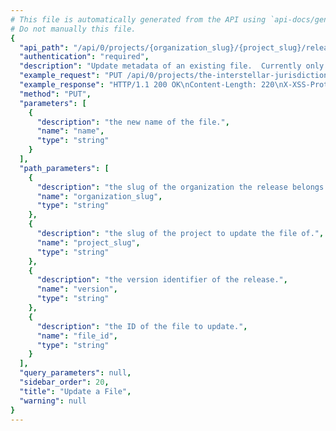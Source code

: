 ```yaml
---
# This file is automatically generated from the API using `api-docs/generate.py`
# Do not manually this file.
{
  "api_path": "/api/0/projects/{organization_slug}/{project_slug}/releases/{version}/files/{file_id}/", 
  "authentication": "required", 
  "description": "Update metadata of an existing file.  Currently only the name of\nthe file can be changed.", 
  "example_request": "PUT /api/0/projects/the-interstellar-jurisdiction/pump-station/releases/76bfa7a9209b74959bdc30b31d2bd164a086a77a/files/3/ HTTP/1.1\nHost: sentry.io\nAuthorization: Bearer {base64-encoded-key-here}\nContent-Type: application/json\n\n{\n  \"name\": \"/demo/goodbye.txt\"\n}", 
  "example_response": "HTTP/1.1 200 OK\nContent-Length: 220\nX-XSS-Protection: 1; mode=block\nContent-Language: en\nX-Content-Type-Options: nosniff\nVary: Accept-Language, Cookie\nAllow: GET, PUT, DELETE, HEAD, OPTIONS\nX-Frame-Options: deny\nContent-Type: application/json\n\n{\n  \"dateCreated\": \"2018-11-06T17:24:21.061Z\", \n  \"dist\": null, \n  \"headers\": {\n    \"Content-Type\": \"text/plain; encoding=utf-8\"\n  }, \n  \"id\": \"3\", \n  \"name\": \"/demo/goodbye.txt\", \n  \"sha1\": \"94d6b21e962a9fc65889617ec1f17a1e2fe11b65\", \n  \"size\": 15\n}", 
  "method": "PUT", 
  "parameters": [
    {
      "description": "the new name of the file.", 
      "name": "name", 
      "type": "string"
    }
  ], 
  "path_parameters": [
    {
      "description": "the slug of the organization the release belongs to.", 
      "name": "organization_slug", 
      "type": "string"
    }, 
    {
      "description": "the slug of the project to update the file of.", 
      "name": "project_slug", 
      "type": "string"
    }, 
    {
      "description": "the version identifier of the release.", 
      "name": "version", 
      "type": "string"
    }, 
    {
      "description": "the ID of the file to update.", 
      "name": "file_id", 
      "type": "string"
    }
  ], 
  "query_parameters": null, 
  "sidebar_order": 20, 
  "title": "Update a File", 
  "warning": null
}
---
```

